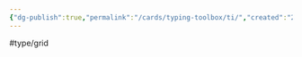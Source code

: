 ```yaml
---
{"dg-publish":true,"permalink":"/cards/typing-toolbox/ti/","created":"2023-04-14T15:03:37.918+02:00","updated":"2023-05-02T10:37:35.214+02:00"}
---
```


#type/grid  


